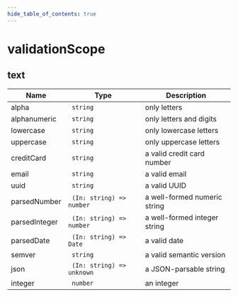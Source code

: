```yaml
---
hide_table_of_contents: true
---
```


# validationScope

## text

| Name          | Type                       | Description                  |
| ------------- | -------------------------- | ---------------------------- |
| alpha         | ` string`                  | only letters                 |
| alphanumeric  | ` string`                  | only letters and digits      |
| lowercase     | ` string`                  | only lowercase letters       |
| uppercase     | ` string`                  | only uppercase letters       |
| creditCard    | ` string`                  | a valid credit card number   |
| email         | ` string`                  | a valid email                |
| uuid          | ` string`                  | a valid UUID                 |
| parsedNumber  | ` (In: string) => number`  | a well-formed numeric string |
| parsedInteger | ` (In: string) => number`  | a well-formed integer string |
| parsedDate    | ` (In: string) => Date`    | a valid date                 |
| semver        | ` string`                  | a valid semantic version     |
| json          | ` (In: string) => unknown` | a JSON-parsable string       |
| integer       | ` number`                  | an integer                   |

